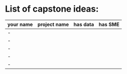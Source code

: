 # List of capstone ideas:
your name | project name | has data | has SME
| - | - | - | - |
| - 
| - 
| - 
| - 
| - 

